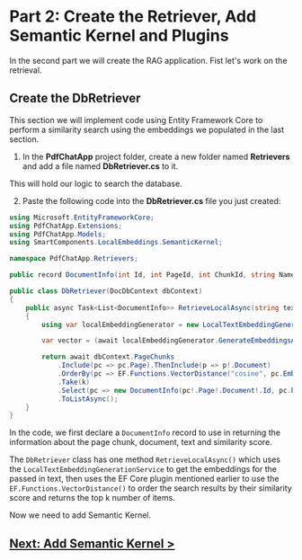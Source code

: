 # Part 2: Create the Retriever, Add Semantic Kernel and Plugins

In the second part we will create the RAG application. Fist let's work on the retrieval.

## Create the DbRetriever

This section we will implement code using Entity Framework Core to perform a similarity search using the embeddings we populated in the last section.

1. In the **PdfChatApp** project folder, create a new folder named **Retrievers** and add a file named **DbRetriever.cs** to it.

This will hold our logic to search the database.

2. Paste the following code into the **DbRetriever.cs** file you just created:

```C#
using Microsoft.EntityFrameworkCore;
using PdfChatApp.Extensions;
using PdfChatApp.Models;
using SmartComponents.LocalEmbeddings.SemanticKernel;

namespace PdfChatApp.Retrievers;

public record DocumentInfo(int Id, int PageId, int ChunkId, string Name, string Path, string Text, double Similarity);

public class DbRetriever(DocDbContext dbContext)
{
    public async Task<List<DocumentInfo>> RetrieveLocalAsync(string text, int k)
    {
        using var localEmbeddingGenerator = new LocalTextEmbeddingGenerationService();

        var vector = (await localEmbeddingGenerator.GenerateEmbeddingsAsync([text])).ToFloatArray();

        return await dbContext.PageChunks
            .Include(pc => pc.Page).ThenInclude(p => p!.Document)
            .OrderBy(pc => EF.Functions.VectorDistance("cosine", pc.Embedding ?? new float[0], vector))
            .Take(k)
            .Select(pc => new DocumentInfo(pc!.Page!.Document!.Id, pc.PageId, pc.Id, pc.Page.Document.Name, pc.Page.Document.Path, pc.Text, EF.Functions.VectorDistance("cosine", pc.Embedding ?? new float[0], vector)))
            .ToListAsync();
    }
}
```

In the code, we first declare a `DocumentInfo` record to use in returning the information about the page chunk, document, text and similarity score.

The `DbRetriever` class has one method `RetrieveLocalAsync()` which uses the `LocalTextEmbeddingGenerationService` to get the embeddings for the passed in text, then uses the EF Core plugin mentioned earlier to use the `EF.Functions.VectorDistance()` to order the search results by their similarity score and returns the top k number of items.

Now we need to add Semantic Kernel.

## [Next: Add Semantic Kernel >](part2-2.md)